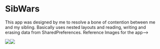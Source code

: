 # SibWars
This app was designed by me to resolve a bone of contention between me and my sibling. Basically uses nested layouts 
and reading, writing and erasing data from SharedPreferences.
Reference Images for the app-->


<img src="https://user-images.githubusercontent.com/53987325/63689715-5b72ad80-c828-11e9-89d1-82bf3df0ba66.jpg"><img src="https://user-images.githubusercontent.com/53987325/63689982-231f9f00-c829-11e9-829b-937a4246b6ce.png">
